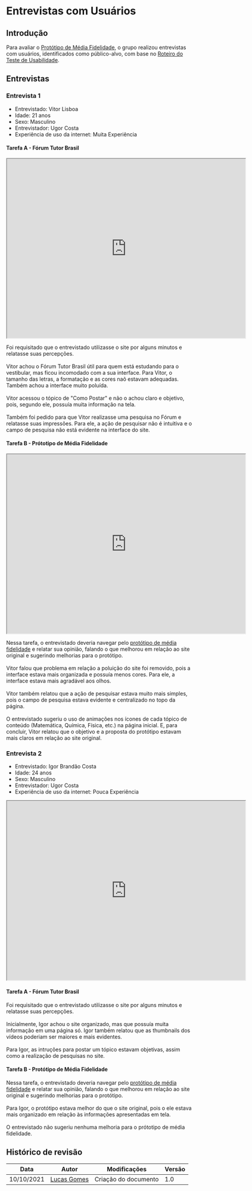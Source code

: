 # Entrevistas com Usuários

## Introdução
Para avaliar o [Protótipo de Média Fidelidade](../prototypes/mid-prototype.md), o grupo realizou entrevistas com usuários, identificados como público-alvo, com base no [Roteiro do Teste de Usabilidade](../interview-01).

## Entrevistas

### Entrevista 1
<ul>
    <li>Entrevistado: Vitor Lisboa</li>
    <li>Idade: 21 anos</li>
    <li>Sexo: Masculino</li>
    <li>Entrevistador: Ugor Costa</li>
    <li>Experiência de uso da internet: Muita Experiência</li>
</ul>

#### Tarefa A - Fórum Tutor Brasil

<iframe src="https://drive.google.com/file/d/1uiPBqPE8e4KQC-JriXVna0t4qim7hTRP/preview" width="640" height="480" allow="autoplay"></iframe>

Foi requisitado que o entrevistado utilizasse o site por alguns minutos e relatasse suas percepções.<br><br>
Vitor achou o Fórum Tutor Brasil útil para quem está estudando para o vestibular, mas ficou incomodado com a sua interface. Para Vitor, o tamanho das letras, a formatação e as cores naõ estavam adequadas. Também achou a interface muito poluída.<br><br>
Vitor acessou o tópico de "Como Postar" e não o achou claro e objetivo, pois, segundo ele, possuía muita informação na tela.<br><br>
Também foi pedido para que Vitor realizasse uma pesquisa no Fórum e relatasse suas impressões. Para ele, a ação de pesquisar não é intuitiva e o campo de pesquisa não está evidente na interface do site.

#### Tarefa B - Prótotipo de Média Fidelidade

<iframe src="https://drive.google.com/file/d/1RDHv0SubbIbe0ftaQKSwhvqd0NBF7Gep/preview" width="640" height="480" allow="autoplay"></iframe>

Nessa tarefa, o entrevistado deveria navegar pelo [protótipo de média fidelidade](../prototypes/mid-prototype.md) e relatar sua opinião, falando o que melhorou em relação ao site original e sugerindo melhorias para o protótipo.<br><br>
Vitor falou que problema em relação a poluição do site foi removido, pois a interface estava mais organizada e possuía menos cores. Para ele, a interface estava mais agradável aos olhos.<br><br>
Vitor também relatou que a ação de pesquisar estava muito mais simples, pois o campo de pesquisa estava evidente e centralizado no topo da página.<br><br>
O entrevistado sugeriu o uso de animações nos ícones de cada tópico de conteúdo (Matemática, Química, Física, etc.) na página inicial. E, para concluir, Vitor relatou que o objetivo e a proposta do protótipo estavam mais claros em relação ao site original.

### Entrevista 2
<ul>
    <li>Entrevistado: Igor Brandão Costa</li>
    <li>Idade: 24 anos</li>
    <li>Sexo: Masculino</li>
    <li>Entrevistador: Ugor Costa</li>
    <li>Experiência de uso da internet: Pouca Experiência</li>
</ul>

<iframe src="https://drive.google.com/file/d/1CChwabGFEsREXirVlJbgg6U7PBLfHdxS/preview" width="640" height="480" allow="autoplay"></iframe>

#### Tarefa A - Fórum Tutor Brasil

Foi requisitado que o entrevistado utilizasse o site por alguns minutos e relatasse suas percepções.<br><br>
Inicialmente, Igor achou o site organizado, mas que possuía muita informação em uma página só. Igor também relatou que as thumbnails dos vídeos poderiam ser maiores e mais evidentes.<br><br>
Para Igor, as intruções para postar um tópico estavam objetivas, assim como a realização de pesquisas no site.

#### Tarefa B - Protótipo de Média Fidelidade

Nessa tarefa, o entrevistado deveria navegar pelo [protótipo de média fidelidade](../prototypes/mid-prototype.md) e relatar sua opinião, falando o que melhorou em relação ao site original e sugerindo melhorias para o protótipo.<br><br>
Para Igor, o protótipo estava melhor do que o site original, pois o ele estava mais organizado em relação às informações apresentadas em tela.<br><br>
O entrevistado não sugeriu nenhuma melhoria para o prótotipo de média fidelidade.


## Histórico de revisão

| Data | Autor | Modificações | Versão |
| ---- | ----- | ------------ | ------ |
| 10/10/2021 | [Lucas Gomes](https://github.com/LucasGlopes) | Criação do documento | 1.0 |
